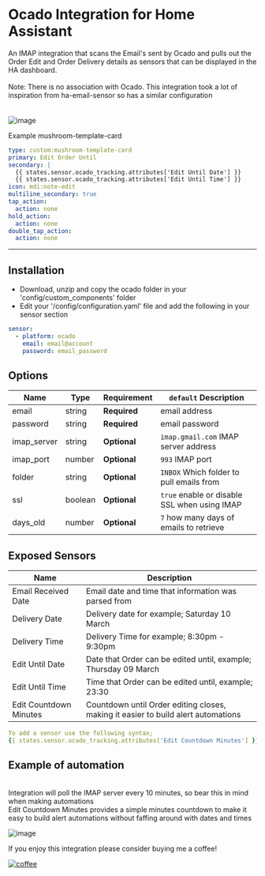# Ocado Integration for Home Assistant

An IMAP integration that scans the Email's sent by Ocado and pulls out the Order Edit and Order Delivery details as sensors that can be displayed in the HA dashboard.
<br><br>Note:  There is no association with Ocado.  This integration took a lot of inspiration from ha-email-sensor so has a similar configuration
<br><br><br>
![image](https://user-images.githubusercontent.com/1750450/224155057-ded90b63-629e-4b7b-99f0-36980203c15e.png)

Example mushroom-template-card

```yaml
type: custom:mushroom-template-card
primary: Edit Order Until
secondary: |
  {{ states.sensor.ocado_tracking.attributes['Edit Until Date'] }}
  {{ states.sensor.ocado_tracking.attributes['Edit Until Time'] }}
icon: mdi:note-edit
multiline_secondary: true
tap_action:
  action: none
hold_action:
  action: none
double_tap_action:
  action: none
```
---

## Installation

- Download, unzip and copy the ocado folder in your 'config/custom_components' folder
- Edit your '/config/configuration.yaml' file and add the following in your sensor section

```yaml
sensor:
  - platform: ocado
    email: email@account
    password: email_password
```

## Options

| Name        | Type    | Requirement  | `default` Description                                                 |
| ----------- | ------- | ------------ | --------------------------------------------------------------------- |
| email       | string  | **Required** | email address                                                         |
| password    | string  | **Required** | email password                                                        |
| imap_server | string  | **Optional** | `imap.gmail.com`  IMAP server address                                 |
| imap_port   | number  | **Optional** | `993` IMAP port                                                       |
| folder      | string  | **Optional** | `INBOX` Which folder to pull emails from                              |
| ssl         | boolean | **Optional** | `true` enable or disable SSL when using IMAP                          |
| days_old    | number  | **Optional** | `7` how many days of emails to retrieve                               |

## Exposed Sensors

| Name                   | Description                                                                       |
| -----------------------| --------------------------------------------------------------------------------- |
| Email Received Date    | Email date and time that information was parsed from                              |
| Delivery Date          | Delivery date for example;                     Saturday 10 March                  |
| Delivery Time          | Delivery Time for example;                     8:30pm - 9:30pm                    |
| Edit Until Date        | Date that Order can be edited until, example;  Thursday 09 March                  |
| Edit Until Time        | Time that Order can be edited until, example;   23:30                             |
| Edit Countdown Minutes | Countdown until Order editing closes, making it easier to build alert automations |

```yaml
To add a sensor use the following syntax;
{{ states.sensor.ocado_tracking.attributes['Edit Countdown Minutes'] }}
```
## Example of automation
<br>Integration will poll the IMAP server every 10 minutes, so bear this in mind when making automations
<br>Edit Countdown Minutes provides a simple minutes countdown to make it easy to build alert automations without faffing around with dates and times

![image](https://user-images.githubusercontent.com/1750450/224161617-c174d3cd-3b40-4621-a508-fd8d282350c8.png)

If you enjoy this integration please consider buying me a coffee!

[![coffee](https://www.buymeacoffee.com/assets/img/custom_images/black_img.png)](https://www.buymeacoffee.com/charlie23)
